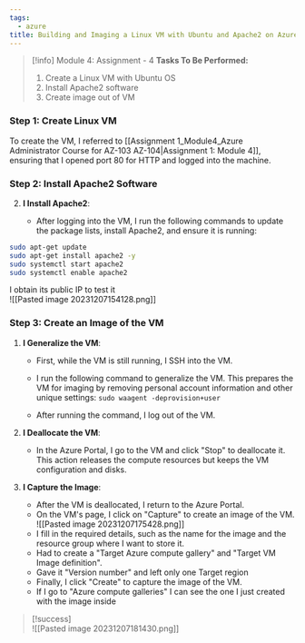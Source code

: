 ```yaml
---
tags:
  - azure
title: Building and Imaging a Linux VM with Ubuntu and Apache2 on Azure
---
```

<!--
**Project Experience: Implementing Azure Traffic Manager for Geographic Load Balancing!** I have successfully completed an assignment in the Azure Administrator course, where I focused on deploying and configuring Azure Traffic Manager. The task involved creating two VMs in different Azure regions, setting up a Traffic Manager profile, and configuring it for geographic load balancing. This meant that user traffic was intelligently routed to the nearest VM based on their location, optimizing response times and resource utilization. The project provided hands-on experience with Azure's global traffic orchestration service, enhancing my skills in building efficient, geographically distributed applications.

#Azure #TrafficManager #LoadBalancing #CloudComputing #AzureAdministrator #GeographicDistribution #ProfessionalDevelopment
-->

> [!info] Module 4: Assignment - 4
> **Tasks To Be Performed:** 
> 1. Create a Linux VM with Ubuntu OS 
> 2. Install Apache2 software 
> 3. Create image out of VM



### Step 1: Create Linux VM
To create the VM, I referred to [[Assignment 1_Module4_Azure Administrator Course for AZ-103 AZ-104|Assignment 1: Module 4]], ensuring that I opened port 80 for HTTP and logged into the machine.

### Step 2: Install Apache2 Software

2. **I Install Apache2**:
    
    - After logging into the VM, I run the following commands to update the package lists, install Apache2, and ensure it is running:

```bash
sudo apt-get update
sudo apt-get install apache2 -y
sudo systemctl start apache2
sudo systemctl enable apache2

```

I obtain its public IP to test it
<br>![[Pasted image 20231207154128.png]]


### Step 3: Create an Image of the VM

1. **I Generalize the VM**:
    
    - First, while the VM is still running, I SSH into the VM.
    - I run the following command to generalize the VM. This prepares the VM for imaging by removing personal account information and other unique settings:
      `sudo waagent -deprovision+user`
        
    - After running the command, I log out of the VM.
2. **I Deallocate the VM**:
    
    - In the Azure Portal, I go to the VM and click "Stop" to deallocate it. This action releases the compute resources but keeps the VM configuration and disks.
3. **I Capture the Image**:
    
    - After the VM is deallocated, I return to the Azure Portal.
    - On the VM's page, I click on "Capture" to create an image of the VM.
      <br>![[Pasted image 20231207175428.png]]
    - I fill in the required details, such as the name for the image and the resource group where I want to store it.
    - Had to create a "Target Azure compute gallery" and "Target VM Image definition".
    - Gave it "Version number" and left only one Target region
    - Finally, I click "Create" to capture the image of the VM.
    - If I go to "Azure compute galleries" I can see the one I just created with the image inside

> [!success]
> <br>![[Pasted image 20231207181430.png]]


